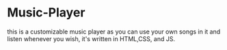 # Music-Player
this is a customizable music player as you can use your own songs in it and listen whenever you wish, it's written in HTML,CSS, and JS. 
